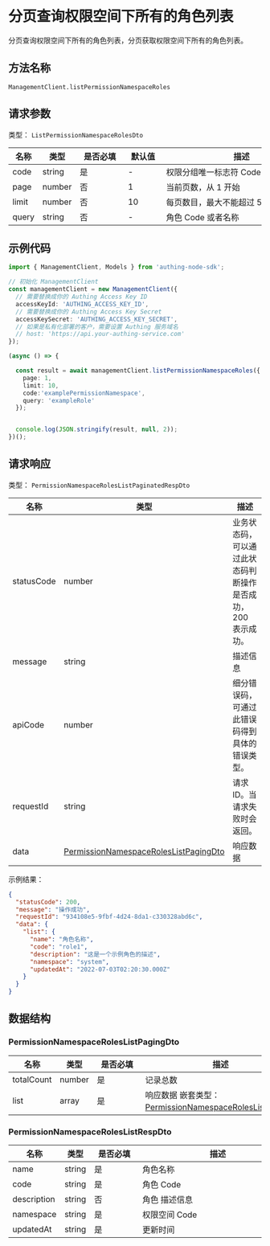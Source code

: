 # 分页查询权限空间下所有的角色列表

<!--
  警告⚠️：
  不要直接修改该文档，
  https://github.com/Authing/authing-docs-factory
  使用该项目进行生成
-->

<LastUpdated />

分页查询权限空间下所有的角色列表，分页获取权限空间下所有的角色列表。

## 方法名称

`ManagementClient.listPermissionNamespaceRoles`

## 请求参数

类型： `ListPermissionNamespaceRolesDto`


| 名称 | 类型 | <div style="width:80px">是否必填</div> | <div style="width:60px">默认值</div> | <div style="width:300px">描述</div> | <div style="width:200px">示例值</div> |
| ---- | ---- | ---- | ---- | ---- | ---- |
 | code | string  | 是 | - | 权限分组唯一标志符 Code  | `examplePermissionNamespace` |
 | page | number  | 否 | 1 | 当前页数，从 1 开始  | `1` |
 | limit | number  | 否 | 10 | 每页数目，最大不能超过 50，默认为 10  | `10` |
 | query | string  | 否 | - | 角色 Code 或者名称  | `test` |




## 示例代码

```ts
import { ManagementClient, Models } from 'authing-node-sdk';

// 初始化 ManagementClient
const managementClient = new ManagementClient({
  // 需要替换成你的 Authing Access Key ID
  accessKeyId: 'AUTHING_ACCESS_KEY_ID',
  // 需要替换成你的 Authing Access Key Secret
  accessKeySecret: 'AUTHING_ACCESS_KEY_SECRET',
  // 如果是私有化部署的客户，需要设置 Authing 服务域名
  // host: 'https://api.your-authing-service.com'
});

(async () => {

  const result = await managementClient.listPermissionNamespaceRoles({
    page: 1,
    limit: 10,
    code:'examplePermissionNamespace',
    query: 'exampleRole'
  });


  console.log(JSON.stringify(result, null, 2));
})();

```




## 请求响应

类型： `PermissionNamespaceRolesListPaginatedRespDto`

| 名称 | 类型 | 描述 |
| ---- | ---- | ---- |
| statusCode | number | 业务状态码，可以通过此状态码判断操作是否成功，200 表示成功。 |
| message | string | 描述信息 |
| apiCode | number | 细分错误码，可通过此错误码得到具体的错误类型。 |
| requestId | string | 请求 ID。当请求失败时会返回。 |
| data | <a href="#PermissionNamespaceRolesListPagingDto">PermissionNamespaceRolesListPagingDto</a> | 响应数据 |



示例结果：

```json
{
  "statusCode": 200,
  "message": "操作成功",
  "requestId": "934108e5-9fbf-4d24-8da1-c330328abd6c",
  "data": {
    "list": {
      "name": "角色名称",
      "code": "role1",
      "description": "这是一个示例角色的描述",
      "namespace": "system",
      "updatedAt": "2022-07-03T02:20:30.000Z"
    }
  }
}
```

## 数据结构


### <a id="PermissionNamespaceRolesListPagingDto"></a> PermissionNamespaceRolesListPagingDto

| 名称 | 类型 | <div style="width:80px">是否必填</div> | <div style="width:300px">描述</div> | <div style="width:200px">示例值</div> |
| ---- |  ---- | ---- | ---- | ---- |
| totalCount | number | 是 | 记录总数   |  |
| list | array | 是 | 响应数据 嵌套类型：<a href="#PermissionNamespaceRolesListRespDto">PermissionNamespaceRolesListRespDto</a>。  |  |


### <a id="PermissionNamespaceRolesListRespDto"></a> PermissionNamespaceRolesListRespDto

| 名称 | 类型 | <div style="width:80px">是否必填</div> | <div style="width:300px">描述</div> | <div style="width:200px">示例值</div> |
| ---- |  ---- | ---- | ---- | ---- |
| name | string | 是 | 角色名称   |  `角色名称` |
| code | string | 是 | 角色 Code   |  `role1` |
| description | string | 否 | 角色 描述信息   |  `这是一个示例角色的描述` |
| namespace | string | 是 | 权限空间 Code   |  `system` |
| updatedAt | string | 是 | 更新时间   |  `2022-07-03T02:20:30.000Z` |


